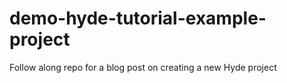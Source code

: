 # demo-hyde-tutorial-example-project
Follow along repo for a blog post on creating a new Hyde project
